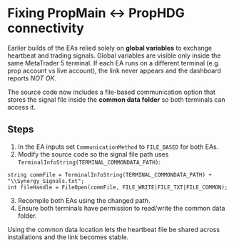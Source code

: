 # Fixing PropMain ↔ PropHDG connectivity

Earlier builds of the EAs relied solely on **global variables** to exchange heartbeat and trading signals. Global variables are visible only inside the same MetaTrader 5 terminal. If each EA runs on a different terminal (e.g. prop account vs live account), the link never appears and the dashboard reports *NOT OK*.

The source code now includes a file-based communication option that stores the signal file inside the **common data folder** so both terminals can access it.

## Steps
1. In the EA inputs set `CommunicationMethod` to `FILE_BASED` for both EAs.
2. Modify the source code so the signal file path uses `TerminalInfoString(TERMINAL_COMMONDATA_PATH)`:

```mql5
string commFile = TerminalInfoString(TERMINAL_COMMONDATA_PATH) + "\\Synergy_Signals.txt";
int fileHandle = FileOpen(commFile, FILE_WRITE|FILE_TXT|FILE_COMMON);
```
3. Recompile both EAs using the changed path.
4. Ensure both terminals have permission to read/write the common data folder.

Using the common data location lets the heartbeat file be shared across installations and the link becomes stable.
